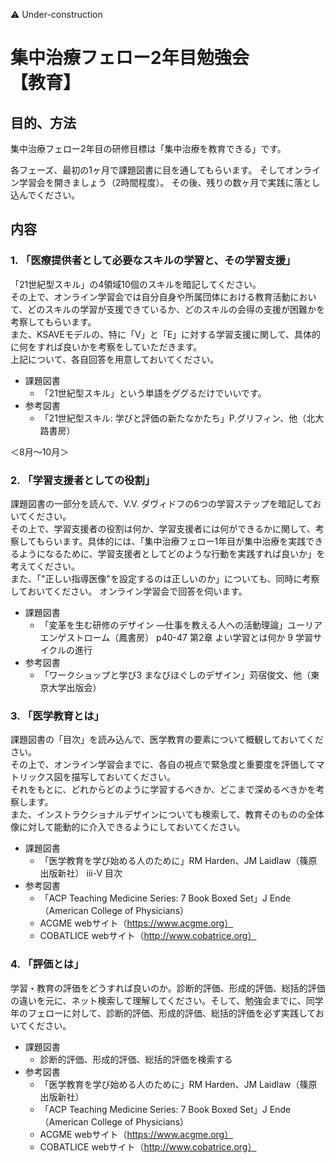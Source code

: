 ⚠️ Under-construction

# 集中治療フェロー2年目勉強会　__【教育】__
## 目的、方法
集中治療フェロー2年目の研修目標は「集中治療を教育できる」です。

各フェーズ、最初の1ヶ月で課題図書に目を通してもらいます。
そしてオンライン学習会を開きましょう（2時間程度）。
その後、残りの数ヶ月で実践に落とし込んでください。


## 内容
### 1. 「医療提供者として必要なスキルの学習と、その学習支援」
「21世紀型スキル」の4領域10個のスキルを暗記してください。  
その上で、オンライン学習会では自分自身や所属団体における教育活動において、どのスキルの学習が支援できているか、どのスキルの会得の支援が困難かを考察してもらいます。  
また、KSAVEモデルの、特に「V」と「E」に対する学習支援に関して、具体的に何をすれば良いかを考察をしていただきます。  
上記について、各自回答を用意しておいてください。  

- 課題図書
  - 「21世紀型スキル」という単語をググるだけでいいです。
- 参考図書
  - 「21世紀型スキル: 学びと評価の新たなかたち」P.グリフィン、他（北大路書房）


＜8月〜10月＞
### 2. 「学習支援者としての役割」
課題図書の一部分を読んで、V.V. ダヴィドフの6つの学習ステップを暗記しておいてください。  
その上で、学習支援者の役割は何か、学習支援者には何ができるかに関して、考察してもらいます。具体的には、「集中治療フェロー1年目が集中治療を実践できるようになるために、学習支援者としてどのような行動を実践すれば良いか」を考えてください。  
また、「"正しい指導医像"を設定するのは正しいのか」についても、同時に考察しておいてください。
オンライン学習会で回答を伺います。  

- 課題図書
  - 「変革を生む研修のデザイン ―仕事を教える人への活動理論」ユーリア　エンゲストローム（鳳書房）
p40-47 第2章 よい学習とは何か 9 学習サイクルの進行
- 参考図書
  - 「ワークショップと学び3 まなびほぐしのデザイン」苅宿俊文、他（東京大学出版会）


### 3. 「医学教育とは」
課題図書の「目次」を読み込んで、医学教育の要素について概観しておいてください。  
その上で、オンライン学習会までに、各自の視点で緊急度と重要度を評価してマトリックス図を描写しておいてください。  
それをもとに、どれからどのように学習するべきか、どこまで深めるべきかを考察します。  
また、インストラクショナルデザインについても検索して、教育そのものの全体像に対して能動的に介入できるようにしておいてください。  

- 課題図書
  - 「医学教育を学び始める人のために」RM Harden、JM Laidlaw（篠原出版新社）
iii-V 目次
- 参考図書
  - 「ACP Teaching Medicine Series: 7 Book Boxed Set」J Ende（American College of Physicians）
  - ACGME webサイト（https://www.acgme.org）
  - COBATLICE webサイト（http://www.cobatrice.org）


### 4. 「評価とは」
学習・教育の評価をどうすれば良いのか。診断的評価、形成的評価、総括的評価の違いを元に、ネット検索して理解してください。そして、勉強会までに、同学年のフェローに対して、診断的評価、形成的評価、総括的評価を必ず実践しておいてください。

- 課題図書
  - 診断的評価、形成的評価、総括的評価を検索する
- 参考図書
  - 「医学教育を学び始める人のために」RM Harden、JM Laidlaw（篠原出版新社）
  - 「ACP Teaching Medicine Series: 7 Book Boxed Set」J Ende（American College of Physicians）
  - ACGME webサイト（https://www.acgme.org）
  - COBATLICE webサイト（http://www.cobatrice.org）
